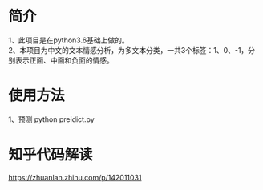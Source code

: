 # 简介
1、此项目是在python3.6基础上做的。  
2、本项目为中文的文本情感分析，为多文本分类，一共3个标签：1、0、-1，分别表示正面、中面和负面的情感。    

 
 # 使用方法 
 1、预测
 python preidict.py 
 
 # 知乎代码解读
https://zhuanlan.zhihu.com/p/142011031
